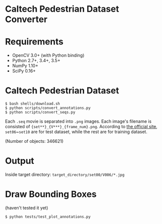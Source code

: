 Caltech Pedestrian Dataset Converter
============================

# Requirements

- OpenCV 3.0+ (with Python binding)
- Python 2.7+, 3.4+, 3.5+
- NumPy 1.10+
- SciPy 0.16+

# Caltech Pedestrian Dataset

```
$ bash shells/download.sh
$ python scripts/convert_annotations.py
$ python scripts/convert_seqs.py
```

Each `.seq` movie is separated into `.png` images. Each image's filename is consisted of `{set**}_{V***}_{frame_num}.png`. According to [the official site](http://www.vision.caltech.edu/Image_Datasets/CaltechPedestrians/), `set06`~`set10` are for test dataset, while the rest are for training dataset.

(Number of objects: 346621)

# Output
Inside target directory: ```target_directory/set00/V006/*.jpg```
  
# Draw Bounding Boxes
(haven't tested it yet)

```
$ python tests/test_plot_annotations.py
```
